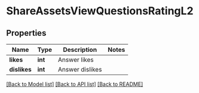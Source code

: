 # ShareAssetsViewQuestionsRatingL2

## Properties
Name | Type | Description | Notes
------------ | ------------- | ------------- | -------------
**likes** | **int** | Answer likes | 
**dislikes** | **int** | Answer dislikes | 

[[Back to Model list]](../README.md#documentation-for-models) [[Back to API list]](../README.md#documentation-for-api-endpoints) [[Back to README]](../README.md)


